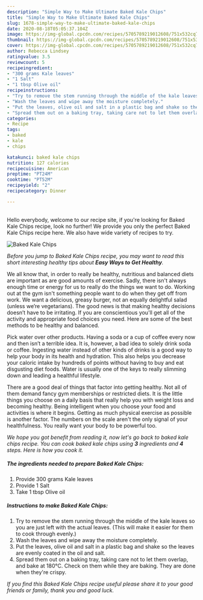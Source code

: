 ```yaml
---
description: "Simple Way to Make Ultimate Baked Kale Chips"
title: "Simple Way to Make Ultimate Baked Kale Chips"
slug: 1678-simple-way-to-make-ultimate-baked-kale-chips
date: 2020-08-18T05:05:37.104Z
image: https://img-global.cpcdn.com/recipes/5705789219012608/751x532cq70/baked-kale-chips-recipe-main-photo.jpg
thumbnail: https://img-global.cpcdn.com/recipes/5705789219012608/751x532cq70/baked-kale-chips-recipe-main-photo.jpg
cover: https://img-global.cpcdn.com/recipes/5705789219012608/751x532cq70/baked-kale-chips-recipe-main-photo.jpg
author: Rebecca Lindsey
ratingvalue: 3.5
reviewcount: 5
recipeingredient:
- "300 grams Kale leaves"
- "1 Salt"
- "1 tbsp Olive oil"
recipeinstructions:
- "Try to remove the stem running through the middle of the kale leaves so you are just left with the actual leaves. (This will make it easier for them to cook through evenly.)"
- "Wash the leaves and wipe away the moisture completely."
- "Put the leaves, olive oil and salt in a plastic bag and shake so the leaves are evenly coated in the oil and salt."
- "Spread them out on a baking tray, taking care not to let them overlap, and bake at 180°C. Check on them while they are baking. They are done when they&#39;re crispy."
categories:
- Recipe
tags:
- baked
- kale
- chips

katakunci: baked kale chips 
nutrition: 127 calories
recipecuisine: American
preptime: "PT24M"
cooktime: "PT52M"
recipeyield: "2"
recipecategory: Dinner

---
```

<br>
Hello everybody, welcome to our recipe site, if you're looking for Baked Kale Chips recipe, look no further! We provide you only the perfect Baked Kale Chips recipe here. We also have wide variety of recipes to try.
<br>


![Baked Kale Chips](https://img-global.cpcdn.com/recipes/5705789219012608/751x532cq70/baked-kale-chips-recipe-main-photo.jpg)

<i>Before you jump to Baked Kale Chips recipe, you may want to read this short interesting healthy tips about <strong>Easy Ways to Get Healthy</strong>.</i>

We all know that, in order to really be healthy, nutritious and balanced diets are important as are good amounts of exercise. Sadly, there isn't always enough time or energy for us to really do the things we want to do. Working out at the gym isn't something people want to do when they get off from work. We want a delicious, greasy burger, not an equally delightful salad (unless we’re vegetarians). The good news is that making healthy decisions doesn’t have to be irritating. If you are conscientious you'll get all of the activity and appropriate food choices you need. Here are some of the best methods to be healthy and balanced.

Pick water over other products. Having a soda or a cup of coffee every now and then isn’t a terrible idea. It is, however, a bad idea to solely drink soda or coffee. Ingesting water instead of other kinds of drinks is a good way to help your body in its health and hydration. This also helps you decrease your caloric intake by hundreds of points without having to buy and eat disgusting diet foods. Water is usually one of the keys to really slimming down and leading a healthful lifestyle.

There are a good deal of things that factor into getting healthy. Not all of them demand fancy gym memberships or restricted diets. It is the little things you choose on a daily basis that really help you with weight loss and becoming healthy. Being intelligent when you choose your food and activities is where it begins. Getting as much physical exercise as possible is another factor. The numbers on the scale aren't the only signal of your healthfulness. You really want your body to be powerful too. 


<i>We hope you got benefit from reading it, now let's go back to baked kale chips recipe. You can cook baked kale chips using <strong>3</strong> ingredients and <strong>4</strong> steps. Here is how you cook it.
</i>

##### The ingredients needed to prepare Baked Kale Chips:

1. Provide 300 grams Kale leaves
1. Provide 1 Salt
1. Take 1 tbsp Olive oil


##### Instructions to make Baked Kale Chips:

1. Try to remove the stem running through the middle of the kale leaves so you are just left with the actual leaves. (This will make it easier for them to cook through evenly.)
1. Wash the leaves and wipe away the moisture completely.
1. Put the leaves, olive oil and salt in a plastic bag and shake so the leaves are evenly coated in the oil and salt.
1. Spread them out on a baking tray, taking care not to let them overlap, and bake at 180°C. Check on them while they are baking. They are done when they&#39;re crispy.


<i>If you find this Baked Kale Chips recipe useful please share it to your good friends or family, thank you and good luck.</i>
